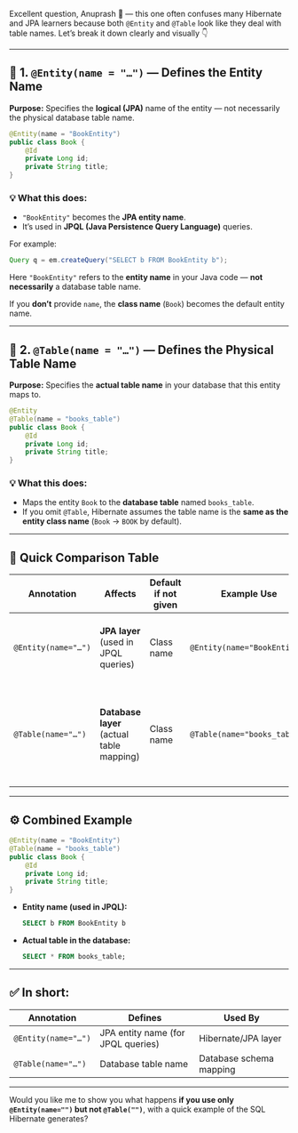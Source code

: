 Excellent question, Anuprash 👏 — this one often confuses many Hibernate and JPA learners because both `@Entity` and `@Table` look like they deal with table names. Let’s break it down clearly and visually 👇

---

## 🧩 1. `@Entity(name = "…")` — Defines the **Entity Name**

**Purpose:**
Specifies the **logical (JPA)** name of the entity — not necessarily the physical database table name.

```java
@Entity(name = "BookEntity")
public class Book {
    @Id
    private Long id;
    private String title;
}
```

### 💡 What this does:

* `"BookEntity"` becomes the **JPA entity name**.
* It’s used in **JPQL (Java Persistence Query Language)** queries.

For example:

```java
Query q = em.createQuery("SELECT b FROM BookEntity b");
```

Here `"BookEntity"` refers to the **entity name** in your Java code — **not necessarily** a database table name.

If you **don’t** provide `name`, the **class name** (`Book`) becomes the default entity name.

---

## 🧱 2. `@Table(name = "…")` — Defines the **Physical Table Name**

**Purpose:**
Specifies the **actual table name** in your database that this entity maps to.

```java
@Entity
@Table(name = "books_table")
public class Book {
    @Id
    private Long id;
    private String title;
}
```

### 💡 What this does:

* Maps the entity `Book` to the **database table** named `books_table`.
* If you omit `@Table`, Hibernate assumes the table name is the **same as the entity class name** (`Book` → `BOOK` by default).

---

## 🧠 Quick Comparison Table

| Annotation          | Affects                                   | Default if not given | Example Use                  | Common Mistake                                                 |
| ------------------- | ----------------------------------------- | -------------------- | ---------------------------- | -------------------------------------------------------------- |
| `@Entity(name="…")` | **JPA layer** (used in JPQL queries)      | Class name           | `@Entity(name="BookEntity")` | Using this name thinking it changes the table name             |
| `@Table(name="…")`  | **Database layer** (actual table mapping) | Class name           | `@Table(name="books_table")` | Forgetting this when the DB table name differs from class name |

---

## ⚙️ Combined Example

```java
@Entity(name = "BookEntity")
@Table(name = "books_table")
public class Book {
    @Id
    private Long id;
    private String title;
}
```

* **Entity name (used in JPQL):**

  ```sql
  SELECT b FROM BookEntity b
  ```
* **Actual table in the database:**

  ```sql
  SELECT * FROM books_table;
  ```

---

## ✅ In short:

| Annotation          | Defines                            | Used By                 |
| ------------------- | ---------------------------------- | ----------------------- |
| `@Entity(name="…")` | JPA entity name (for JPQL queries) | Hibernate/JPA layer     |
| `@Table(name="…")`  | Database table name                | Database schema mapping |

---

Would you like me to show you what happens **if you use only `@Entity(name="")` but not `@Table("")`**, with a quick example of the SQL Hibernate generates?
